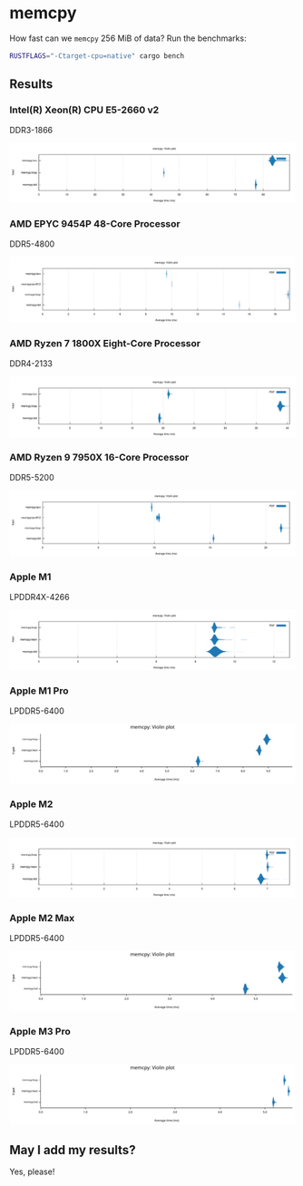 # memcpy

How fast can we `memcpy` 256 MiB of data? Run the benchmarks:

```sh
RUSTFLAGS="-Ctarget-cpu=native" cargo bench
```

## Results

### Intel(R) Xeon(R) CPU E5-2660 v2

DDR3-1866

![Performance](results/intel-xeon-e5-2660-v2-ddr3-256gib-samsung.svg "Performance")

### AMD EPYC 9454P 48-Core Processor

DDR5-4800

![Performance](results/amd-epyc-9454p-ddr5-384gib-micron.svg "Performance")

### AMD Ryzen 7 1800X Eight-Core Processor

DDR4-2133

![Performance](results/amd-ryzen-7-1800x-ddr4-32gib-gskill.svg "Performance")

### AMD Ryzen 9 7950X 16-Core Processor

DDR5-5200

![Performance](results/amd-ryzen-9-7950x-ddr5-32gib-kingston.svg "Performance")

### Apple M1

LPDDR4X-4266

![Performance](results/apple-m1-lpddr4x-16gib.svg "Performance")

### Apple M1 Pro

LPDDR5-6400

![Performance](results/apple-m1-pro-lpddr5-16gib.svg "Performance")

### Apple M2

LPDDR5-6400

![Performance](results/apple-m2-lpddr5-16gib.svg "Performance")

### Apple M2 Max

LPDDR5-6400

![Performance](results/apple-m2-max-lpddr5-32gib.svg "Performance")

### Apple M3 Pro

LPDDR5-6400

![Performance](results/apple-m3-pro-lpddr5-36gib.svg "Performance")

## May I add my results?

Yes, please!
